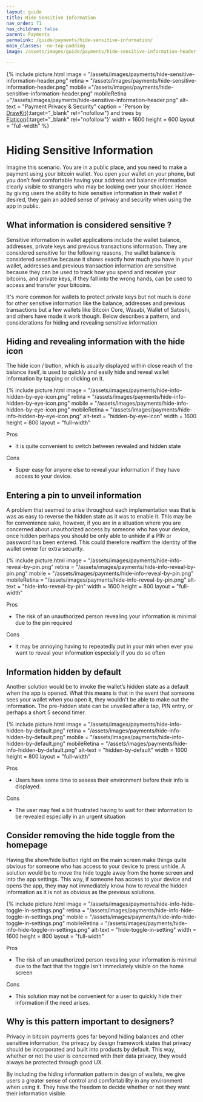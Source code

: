 ```yaml
---
layout: guide
title: Hide Sensitive Information
nav_order: 71
has_children: false
parent: Payments
permalink: /guide/payments/hide-sensitive-information/
main_classes: -no-top-padding
image: /assets/images/guide/payments/hide-sensitive-information-header.png

---
```

{% include picture.html
   image = "/assets/images/payments/hide-sensitive-information-header.png"
   retina = "/assets/images/payments/hide-sensitive-information-header.png"
   mobile ="/assets/images/payments/hide-sensitive-information-header.png"
   mobileRetina ="/assets/images/payments/hide-sensitive-information-header.png"
   alt-text = "Payment Privacy & Security"
   caption = 'Person by [DrawKit](https://www.drawkit.io/illustrations/mobile-article-colour){:target="_blank" rel="nofollow"} and trees by [Flaticon](https://www.flaticon.com/free-icon/tree-with-many-leaves_25267){:target="_blank" rel="nofollow"}'
   width = 1600
   height = 600
   layout = "full-width"
%}

# Hiding Sensitive Information

Imagine this scenario. You are in a public place, and you need to make a payment using your bitcoin wallet. You open your wallet on your phone, but you don’t feel comfortable having your address and balance information clearly visible to strangers who may be looking over your shoulder. Hence by giving users the ability to hide sensitive information in their wallet if desired, they gain an added sense of privacy and security when using the app in public.

## What information is considered sensitive ?

Sensitive information in wallet applications include the wallet balance, addresses, private keys and previous transactions information. They are considered sensitive for the following reasons, the wallet balance is considered sensitive because it shows exactly how much you have in your wallet, addresses and previous transaction information are sensitive because they can be used to track how you spend and receive your bitcoins, and private keys, if they fall into the wrong hands, can be used to access and transfer your bitcoins.

It's more common for wallets to protect private keys but not much is done for other sensitive information like the balance, addresses and previous transactions but a few wallets like Bitcoin Core, Wasabi, Wallet of Satoshi, and others have made it work though. Below describes a pattern, and considerations for hiding and revealing sensitive information

## Hiding and revealing information with the hide icon

The hide icon / button, which is usually displayed within close reach of the balance itself, is used to quickly and easily hide and reveal wallet information by tapping or clicking on it.

{% include picture.html
   image = "/assets/images/payments/hide-info-hidden-by-eye-icon.png"
   retina = "/assets/images/payments/hide-info-hidden-by-eye-icon.png"
   mobile = "/assets/images/payments/hide-info-hidden-by-eye-icon.png"
   mobileRetina = "/assets/images/payments/hide-info-hidden-by-eye-icon.png"
   alt-text = "hidden-by-eye-icon"
   width = 1600
   height = 800
   layout = "full-width"

Pros

- It is quite convenient to switch between revealed and hidden state

Cons

- Super easy for anyone else to reveal your information if they have access to your device.


## Entering a pin to unveil information

A problem that seemed to arise throughout each implementation was that is was as easy to reverse the hidden state as it was to enable it. This may be for convenience sake, however, if you are in a situation where you are concerned about unauthorized access by someone who has your device, once hidden perhaps you should be only able to unhide if a PIN or password has been entered. This could therefore reaffirm the identity of the wallet owner for extra security.

{% include picture.html
   image = "/assets/images/payments/hide-info-reveal-by-pin.png"
   retina = "/assets/images/payments/hide-info-reveal-by-pin.png"
   mobile = "/assets/images/payments/hide-info-reveal-by-pin.png"
   mobileRetina = "/assets/images/payments/hide-info-reveal-by-pin.png"
   alt-text = "hide-info-reveal-by-pin"
   width = 1600
   height = 800
   layout = "full-width"


Pros
- The risk of an unauthorized person revealing your information is minimal due to the pin required

Cons

- It may be annoying having to repeatedly put in your min when ever you want to reveal your information especially if you do so often

  

##  Information hidden by default

Another solution would be to invoke the wallet’s hidden state as a default when the app is opened. What this means is that in the event that someone sees your wallet when you open it, they wouldn't be able to make out the information. The pre-hidden state can be unveiled  after a tap, PIN entry, or perhaps a short 5 second timer.

{% include picture.html
   image = "/assets/images/payments/hide-info-hidden-by-default.png"
   retina = "/assets/images/payments/hide-info-hidden-by-default.png"
   mobile = "/assets/images/payments/hide-info-hidden-by-default.png"
   mobileRetina = "/assets/images/payments/hide-info-hidden-by-default.png"
   alt-text = "hidden-by-default"
   width = 1600
   height = 800
   layout = "full-width"


Pros

- Users have some time to assess their environment before their info is displayed.

Cons

- The user may feel a bit frustrated having to wait for their information to be revealed especially in an urgent situation

## Consider removing the hide toggle from the homepage

Having the show/hide button right on the main screen make things quite obvious for someone who has access to your device to press unhide. A solution would be to move the hide toggle away from the home screen and into the app settings. This way, if someone has access to your device and opens the app, they may not immediately know how to reveal the hidden information as it is not as obvious as the previous solutions.

{% include picture.html
   image = "/assets/images/payments/hide-info-hide-toggle-in-settings.png"
   retina = "/assets/images/payments/hide-info-hide-toggle-in-settings.png"
   mobile = "/assets/images/payments/hide-info-hide-toggle-in-settings.png"
   mobileRetina = "/assets/images/payments/hide-info-hide-toggle-in-settings.png"
   alt-text = "hide-toggle-in-setting"
   width = 1600
   height = 800
   layout = "full-width"


Pros
- The risk of an unauthorized person revealing your information is minimal due to the fact that the toggle isn't immediately visible on the home screen

Cons

- This solution may not be convenient for a user to quickly hide their information if the need arises.

  

## Why is this pattern important to designers?

Privacy in bitcoin payments goes far beyond hiding balances and other sensitive information, the privacy by design framework states that privacy should be incorporated and built into products by default. This way, whether or not the user is concerned with their data privacy, they would always be protected through good UX.

By including the hiding information pattern in design of wallets, we give users a greater sense of control and comfortability in any environment when using it. They have the freedom to decide whether or not they want their information visible.



[^1]: https://medium.com/@olanrewajusodiq64/the-ui-ux-of-hide-balance-designing-to-improve-asset-security-e4b20668f315
[^2]: https://www.invisionapp.com/inside-design/designing-for-privacy/
[^3]: https://uxdesign.cc/how-to-design-with-privacy-in-mind-24c96cfc2611
[^4]:  https://github.com/bitcoin-core/gui/issues/82

[5]: https://docs.wasabiwallet.io/using-wasabi/PrivacyMode.html

